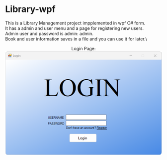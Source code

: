 # Library-wpf
This is a Library Management project impplemented in wpf C# form.\
It has a admin and user menu and a page for registering new users.\
Admin user and password is admin: admin.\
Book and user information saves in a file and you can use it for later.\
<p align="center">
  Login Page:
  <img src="https://github.com/TheBigBaldHead/Library-wpf/blob/main/pictures/login.png" title="Login Page">
</p>


